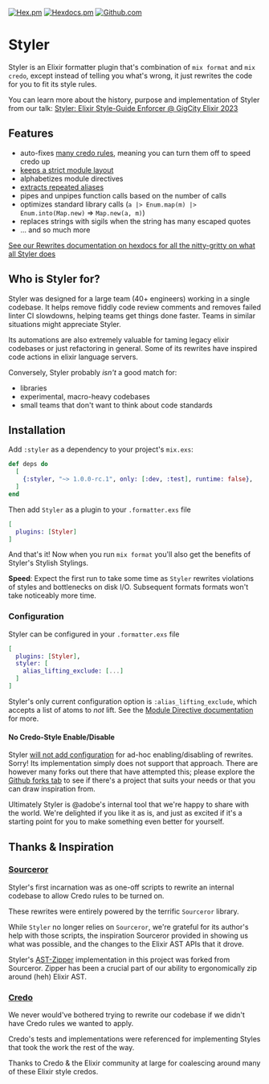 [![Hex.pm](https://img.shields.io/hexpm/v/styler)](https://hex.pm/packages/styler)
[![Hexdocs.pm](https://img.shields.io/badge/docs-hexdocs.pm-purple)](https://hexdocs.pm/styler)
[![Github.com](https://github.com/adobe/elixir-styler/actions/workflows/ci.yml/badge.svg)](https://github.com/adobe/elixir-styler/actions)

# Styler

Styler is an Elixir formatter plugin that's combination of `mix format` and `mix credo`, except instead of telling
you what's wrong, it just rewrites the code for you to fit its style rules.

You can learn more about the history, purpose and implementation of Styler from our talk: [Styler: Elixir Style-Guide Enforcer @ GigCity Elixir 2023](https://www.youtube.com/watch?v=6pF8Hl5EuD4)

## Features

- auto-fixes [many credo rules](docs/credo.md), meaning you can turn them off to speed credo up
- [keeps a strict module layout](docs/module_directives.md#directive-organization)
- alphabetizes module directives
- [extracts repeated aliases](docs/module_directives.md#alias-lifting)
- pipes and unpipes function calls based on the number of calls
- optimizes standard library calls (`a |> Enum.map(m) |> Enum.into(Map.new)` => `Map.new(a, m)`)
- replaces strings with sigils when the string has many escaped quotes
- ... and so much more

[See our Rewrites documentation on hexdocs for all the nitty-gritty on what all Styler does](https://hexdocs.pm/styler/)

## Who is Styler for?

Styler was designed for a large team (40+ engineers) working in a single codebase. It helps remove fiddly code review comments and removes failed linter CI slowdowns, helping teams get things done faster. Teams in similar situations might appreciate Styler.

Its automations are also extremely valuable for taming legacy elixir codebases or just refactoring in general. Some of its rewrites have inspired code actions in elixir language servers.

Conversely, Styler probably _isn't_ a good match for:

- libraries
- experimental, macro-heavy codebases
- small teams that don't want to think about code standards

## Installation

Add `:styler` as a dependency to your project's `mix.exs`:

```elixir
def deps do
  [
    {:styler, "~> 1.0.0-rc.1", only: [:dev, :test], runtime: false},
  ]
end
```

Then add `Styler` as a plugin to your `.formatter.exs` file

```elixir
[
  plugins: [Styler]
]
```

And that's it! Now when you run `mix format` you'll also get the benefits of Styler's Stylish Stylings.

**Speed**: Expect the first run to take some time as `Styler` rewrites violations of styles and bottlenecks on disk I/O. Subsequent formats formats won't take noticeably more time.

### Configuration

Styler can be configured in your `.formatter.exs` file

```elixir
[
  plugins: [Styler],
  styler: [
    alias_lifting_exclude: [...]
  ]
]
```

Styler's only current configuration option is `:alias_lifting_exclude`, which accepts a list of atoms to _not_ lift. See the [Module Directive documentation](docs/module_directives.md#alias-lifting) for more.

#### No Credo-Style Enable/Disable

Styler [will not add configuration](https://github.com/adobe/elixir-styler/pull/127#issuecomment-1912242143) for ad-hoc enabling/disabling of rewrites. Sorry! Its implementation simply does not support that approach. There are however many forks out there that have attempted this; please explore the [Github forks tab](https://github.com/adobe/elixir-styler/forks) to see if there's a project that suits your needs or that you can draw inspiration from.

Ultimately Styler is @adobe's internal tool that we're happy to share with the world. We're delighted if you like it as is, and just as excited if it's a starting point for you to make something even better for yourself.

## Thanks & Inspiration

### [Sourceror](https://github.com/doorgan/sourceror/)

Styler's first incarnation was as one-off scripts to rewrite an internal codebase to allow Credo rules to be turned on.

These rewrites were entirely powered by the terrific `Sourceror` library.

While `Styler` no longer relies on `Sourceror`, we're grateful for its author's help with those scripts, the inspiration
Sourceror provided in showing us what was possible, and the changes to the Elixir AST APIs that it drove.

Styler's [AST-Zipper](`m:Styler.Zipper`) implementation in this project was forked from Sourceror. Zipper has been a crucial
part of our ability to ergonomically zip around (heh) Elixir AST.

### [Credo](https://github.com/rrrene/credo/)

We never would've bothered trying to rewrite our codebase if we didn't have Credo rules we wanted to apply.

Credo's tests and implementations were referenced for implementing Styles that took the work the rest of the way.

Thanks to Credo & the Elixir community at large for coalescing around many of these Elixir style credos.
